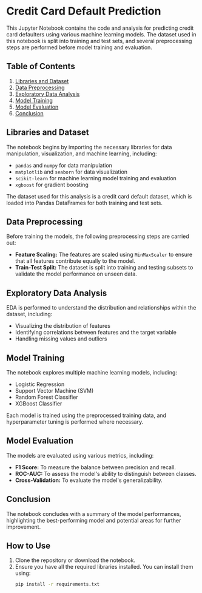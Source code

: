 # Credit Card Default Prediction

This Jupyter Notebook contains the code and analysis for predicting credit card defaulters using various machine learning models. The dataset used in this notebook is split into training and test sets, and several preprocessing steps are performed before model training and evaluation.

## Table of Contents

1. [Libraries and Dataset](#libraries-and-dataset)
2. [Data Preprocessing](#data-preprocessing)
3. [Exploratory Data Analysis](#exploratory-data-analysis)
4. [Model Training](#model-training)
5. [Model Evaluation](#model-evaluation)
6. [Conclusion](#conclusion)

## Libraries and Dataset

The notebook begins by importing the necessary libraries for data manipulation, visualization, and machine learning, including:

- `pandas` and `numpy` for data manipulation
- `matplotlib` and `seaborn` for data visualization
- `scikit-learn` for machine learning model training and evaluation
- `xgboost` for gradient boosting

The dataset used for this analysis is a credit card default dataset, which is loaded into Pandas DataFrames for both training and test sets.

## Data Preprocessing

Before training the models, the following preprocessing steps are carried out:

- **Feature Scaling:** The features are scaled using `MinMaxScaler` to ensure that all features contribute equally to the model.
- **Train-Test Split:** The dataset is split into training and testing subsets to validate the model performance on unseen data.

## Exploratory Data Analysis

EDA is performed to understand the distribution and relationships within the dataset, including:

- Visualizing the distribution of features
- Identifying correlations between features and the target variable
- Handling missing values and outliers

## Model Training

The notebook explores multiple machine learning models, including:

- Logistic Regression
- Support Vector Machine (SVM)
- Random Forest Classifier
- XGBoost Classifier

Each model is trained using the preprocessed training data, and hyperparameter tuning is performed where necessary.

## Model Evaluation

The models are evaluated using various metrics, including:

- **F1 Score:** To measure the balance between precision and recall.
- **ROC-AUC:** To assess the model's ability to distinguish between classes.
- **Cross-Validation:** To evaluate the model's generalizability.

## Conclusion

The notebook concludes with a summary of the model performances, highlighting the best-performing model and potential areas for further improvement.

## How to Use

1. Clone the repository or download the notebook.
2. Ensure you have all the required libraries installed. You can install them using:
   ```bash
   pip install -r requirements.txt

